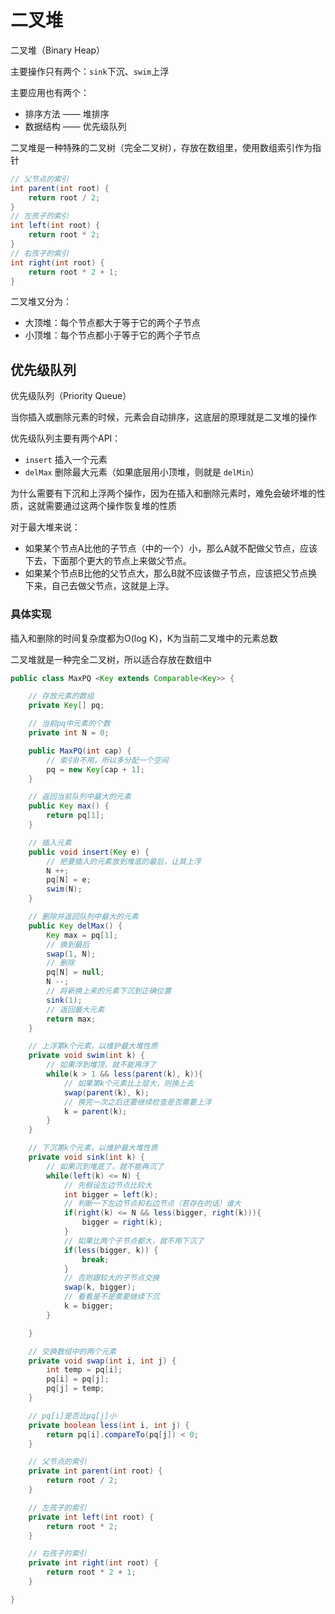# 二叉堆

二叉堆（Binary Heap）

主要操作只有两个：`sink`下沉、`swim`上浮

主要应用也有两个：
+ 排序方法 —— 堆排序
+ 数据结构 —— 优先级队列

二叉堆是一种特殊的二叉树（完全二叉树），存放在数组里，使用数组索引作为指针

```Java
// 父节点的索引
int parent(int root) {
    return root / 2;
}
// 左孩子的索引
int left(int root) {
    return root * 2;
}
// 右孩子的索引
int right(int root) {
    return root * 2 + 1;
}
```

二叉堆又分为：
+ 大顶堆：每个节点都大于等于它的两个子节点
+ 小顶堆：每个节点都小于等于它的两个子节点


## 优先级队列

优先级队列（Priority Queue）

当你插入或删除元素的时候，元素会自动排序，这底层的原理就是二叉堆的操作

优先级队列主要有两个API：
+ `insert` 插入一个元素
+ `delMax` 删除最大元素（如果底层用小顶堆，则就是 `delMin`）

为什么需要有下沉和上浮两个操作，因为在插入和删除元素时，难免会破坏堆的性质，这就需要通过这两个操作恢复堆的性质

对于最大堆来说：
+ 如果某个节点A比他的子节点（中的一个）小，那么A就不配做父节点，应该下去，下面那个更大的节点上来做父节点。
+ 如果某个节点B比他的父节点大，那么B就不应该做子节点，应该把父节点换下来，自己去做父节点，这就是上浮。

### 具体实现

插入和删除的时间复杂度都为O(log K)，K为当前二叉堆中的元素总数

二叉堆就是一种完全二叉树，所以适合存放在数组中

```Java
public class MaxPQ <Key extends Comparable<Key>> {

    // 存放元素的数组
    private Key[] pq;

    // 当前pq中元素的个数
    private int N = 0;

    public MaxPQ(int cap) {
        // 索引0不用，所以多分配一个空间
        pq = new Key[cap + 1];
    } 

    // 返回当前队列中最大的元素
    public Key max() {
        return pq[1];
    }

    // 插入元素
    public void insert(Key e) {
        // 把要插入的元素放到堆底的最后，让其上浮
        N ++;
        pq[N] = e;
        swim(N);
    }

    // 删除并返回队列中最大的元素
    public Key delMax() {
        Key max = pq[1];
        // 换到最后
        swap(1, N);
        // 删除
        pq[N] = null;
        N --;
        // 将新换上来的元素下沉到正确位置
        sink(1);
        // 返回最大元素
        return max;
    }

    // 上浮第k个元素，以维护最大堆性质
    private void swim(int k) {
        // 如果浮到堆顶，就不能再浮了
        while(k > 1 && less(parent(k), k)){
            // 如果第k个元素比上层大，则换上去
            swap(parent(k), k);
            // 换完一次之后还要继续检查是否需要上浮
            k = parent(k);
        }
    }

    // 下沉第k个元素，以维护最大堆性质
    private void sink(int k) {
        // 如果沉到堆底了，就不能再沉了
        while(left(k) <= N) {
            // 先假设左边节点比较大
            int bigger = left(k);
            // 判断一下左边节点和右边节点（若存在的话）谁大
            if(right(k) <= N && less(bigger, right(k))){
                bigger = right(k);
            }
            // 如果比两个子节点都大，就不用下沉了
            if(less(bigger, k)) {
                break;
            }
            // 否则跟较大的子节点交换
            swap(k, bigger);
            // 看看是不是需要继续下沉
            k = bigger;
        }

    }

    // 交换数组中的两个元素
    private void swap(int i, int j) {
        int temp = pq[i];
        pq[i] = pq[j];
        pq[j] = temp;
    }

    // pq[i]是否比pq[j]小
    private boolean less(int i, int j) {
        return pq[i].compareTo(pq[j]) < 0;
    }

    // 父节点的索引
    private int parent(int root) {
        return root / 2;
    }

    // 左孩子的索引
    private int left(int root) {
        return root * 2;
    }

    // 右孩子的索引
    private int right(int root) {
        return root * 2 + 1;
    }

}
```

